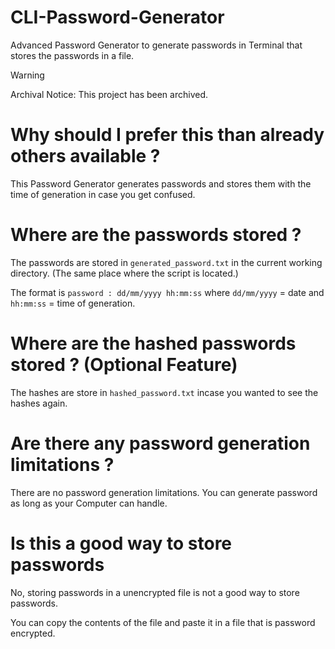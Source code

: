 # CLI-Password-Generator
Advanced Password Generator to generate passwords in Terminal that stores the passwords in a file.
> [!WARNING]
> Archival Notice: This project has been archived.

# Why should I prefer this than already others available ?
This Password Generator generates passwords and stores them with the time of generation in case you get confused.

# Where are the passwords stored ?
The passwords are stored in `generated_password.txt` in the current working directory. 
(The same place where the script is located.)

The format is `password : dd/mm/yyyy hh:mm:ss` where `dd/mm/yyyy` = date and `hh:mm:ss` = time of generation.

# Where are the hashed passwords stored ? (Optional Feature)
The hashes are store in `hashed_password.txt` incase you wanted to see the hashes again.

# Are there any password generation limitations ?

There are no password generation limitations. You can generate password as long as your Computer can handle.

# Is this a good way to store passwords

No, storing passwords in a unencrypted file is not a good way to store passwords.

You can copy the contents of the file and paste it in a file that is password encrypted.
